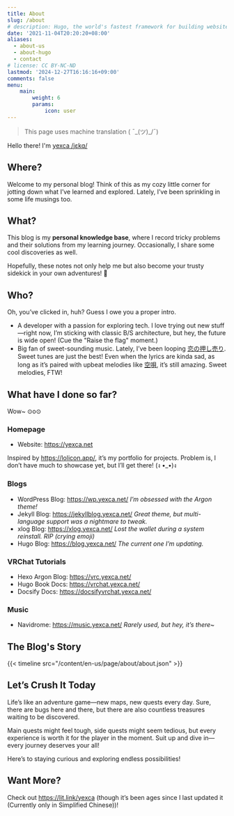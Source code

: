 ```yaml
---
title: About
slug: /about
# description: Hugo, the world's fastest framework for building websites
date: '2021-11-04T20:20:20+08:00'
aliases:
  - about-us
  - about-hugo
  - contact
# license: CC BY-NC-ND
lastmod: '2024-12-27T16:16:16+09:00'
comments: false
menu:
    main: 
        weight: 6
        params:
            icon: user
---
```


> This page uses machine translation ( ¯\_(ツ)_/¯)

Hello there! I'm [yexca /jɛkɑ/](https://lit.link/yexca)

## Where?

Welcome to my personal blog! Think of this as my cozy little corner for jotting down what I’ve learned and explored. Lately, I’ve been sprinkling in some life musings too.

## What?

This blog is my **personal knowledge base**, where I record tricky problems and their solutions from my learning journey. Occasionally, I share some cool discoveries as well.  

Hopefully, these notes not only help me but also become your trusty sidekick in your own adventures! 🚀  

## Who?

Oh, you’ve clicked in, huh? Guess I owe you a proper intro.  

- A developer with a passion for exploring tech. I love trying out new stuff—right now, I’m sticking with classic B/S architecture, but hey, the future is wide open! (Cue the "Raise the flag" moment.)
- Big fan of sweet-sounding music. Lately, I’ve been looping [恋の押し売り](https://music.youtube.com/watch?v=I_YfQj2IlmY&si=4KdzRSsvDGNpm7u-). Sweet tunes are just the best! Even when the lyrics are kinda sad, as long as it’s paired with upbeat melodies like [空唄](https://music.youtube.com/watch?v=BIL21F_HwgY&si=wjyZhahxAAabUwKD), it’s still amazing. Sweet melodies, FTW!

## What have I done so far?

Wow~ ⊙o⊙  

### Homepage  

- Website: <https://yexca.net>  

Inspired by <https://lolicon.app/>, it’s my portfolio for projects. Problem is, I don’t have much to showcase yet, but I’ll get there! (ง •_•)ง  

### Blogs  

- WordPress Blog: <https://wp.yexca.net/> *I’m obsessed with the Argon theme!*
- Jekyll Blog: <https://jekyllblog.yexca.net/> *Great theme, but multi-language support was a nightmare to tweak.*
- xlog Blog: <https://xlog.yexca.net/> *Lost the wallet during a system reinstall. RIP (crying emoji)*
- Hugo Blog: <https://blog.yexca.net/> *The current one I’m updating.*

### VRChat Tutorials  

- Hexo Argon Blog: <https://vrc.yexca.net/>
- Hugo Book Docs: <https://vrchat.yexca.net/>
- Docsify Docs: <https://docsifyvrchat.yexca.net/>  

### Music  

- Navidrome: <https://music.yexca.net/> *Rarely used, but hey, it’s there~*

## The Blog's Story  

{{< timeline src="/content/en-us/page/about/about.json" >}}  

## Let’s Crush It Today

Life’s like an adventure game—new maps, new quests every day. Sure, there are bugs here and there, but there are also countless treasures waiting to be discovered.  

Main quests might feel tough, side quests might seem tedious, but every experience is worth it for the player in the moment. Suit up and dive in—every journey deserves your all!  

Here’s to staying curious and exploring endless possibilities!  

## Want More?  

Check out <https://lit.link/yexca> (though it’s been ages since I last updated it (Currently only in Simplified Chinese))!
